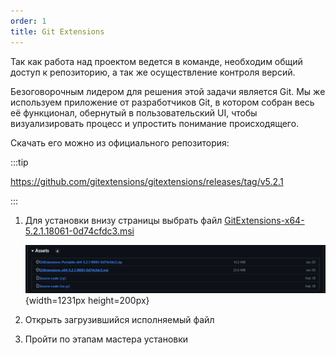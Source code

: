```yaml
---
order: 1
title: Git Extensions
---
```


Так как работа над проектом ведется в команде, необходим общий доступ к репозиторию, а так же осуществление контроля версий.

Безоговорочным лидером для решения этой задачи является Git. Мы же используем приложение от разработчиков Git, в котором собран весь её функционал, обернутый в пользовательский UI, чтобы визуализировать процесс и упростить понимание происходящего.

Скачать его можно из официального репозитория:

:::tip 

<https://github.com/gitextensions/gitextensions/releases/tag/v5.2.1>

:::

1. Для установки внизу страницы выбрать файл [GitExtensions-x64-5.2.1.18061-0d74cfdc3.msi](https://github.com/gitextensions/gitextensions/releases/download/v5.2.1/GitExtensions-x64-5.2.1.18061-0d74cfdc3.msi)

   ![](./git-extensions.png){width=1231px height=200px}

2. Открыть загрузившийся исполняемый файл

3. Пройти по этапам мастера установки 





